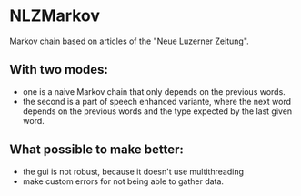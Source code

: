 # NLZMarkov
Markov chain based on articles of the "Neue Luzerner Zeitung".

## With two modes:
* one is a naive Markov chain that only depends on the previous words.
* the second is a part of speech enhanced variante, where the next word depends on the previous words and the type expected by the last given word.




## What possible to make better:
* the gui is not robust, because it doesn't use multithreading
* make custom errors for not being able to gather data.

